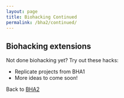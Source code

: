 ```yaml
---
layout: page
title: Biohacking Continued
permalink: /bha2/continued/
---
```


## Biohacking extensions

Not done biohacking yet? Try out these hacks:

* Replicate projects from BHA1
* More ideas to come soon!

Back to [BHA2](/bha2/)

